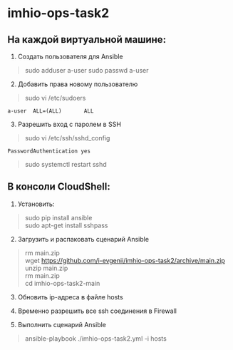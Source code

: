 # imhio-ops-task2

## На каждой виртуальной машине:

1. Создать пользователя для Ansible
> sudo adduser a-user
> sudo passwd a-user

2. Добавить права новому пользователю
> sudo vi /etc/sudoers
```
a-user  ALL=(ALL)       ALL
```

3. Разрешить вход с паролем в SSH
> sudo vi /etc/ssh/sshd_config
```
PasswordAuthentication yes
```

> sudo systemctl restart sshd

## В консоли CloudShell:
1. Установить:
> sudo pip install ansible <br>
> sudo apt-get install sshpass


2. Загрузить и распаковать сценарий Ansible
> rm main.zip <br>
> wget https://github.com/i-evgenii/imhio-ops-task2/archive/main.zip <br>
> unzip main.zip <br>
> rm main.zip <br>
> cd imhio-ops-task2-main

3. Обновить ip-адреса в файле hosts

4. Временно разрешить все ssh соединения в Firewall

5. Выполнить сценарий Ansible
> ansible-playbook ./imhio-ops-task2.yml -i hosts

